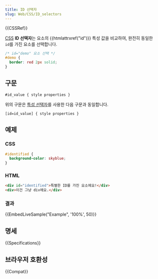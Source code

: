 ```yaml
---
title: ID 선택자
slug: Web/CSS/ID_selectors
---
```

{{CSSRef}}

[CSS](/ko/docs/Web/CSS) **ID 선택자**는 요소의 {{htmlattrxref("id")}} 특성 값을 비교하여, 완전히 동일한 `id`를 가진 요소를 선택합니다.

```css
/* id="demo" 요소 선택 */
#demo {
  border: red 2px solid;
}
```

## 구문

```
#id_value { style properties }
```

위의 구문은 [특성 선택자](/ko/docs/Web/CSS/Attribute_selectors)를 사용한 다음 구문과 동일합니다.

```
[id=id_value] { style properties }
```

## 예제

### CSS

```css
#identified {
  background-color: skyblue;
}
```

### HTML

```html
<div id="identified">특별한 ID를 가진 요소에요!</div>
<div>이건 그냥 div에요.</div>
```

### 결과

{{EmbedLiveSample("Example", '100%', 50)}}

## 명세

{{Specifications}}

## 브라우저 호환성

{{Compat}}
